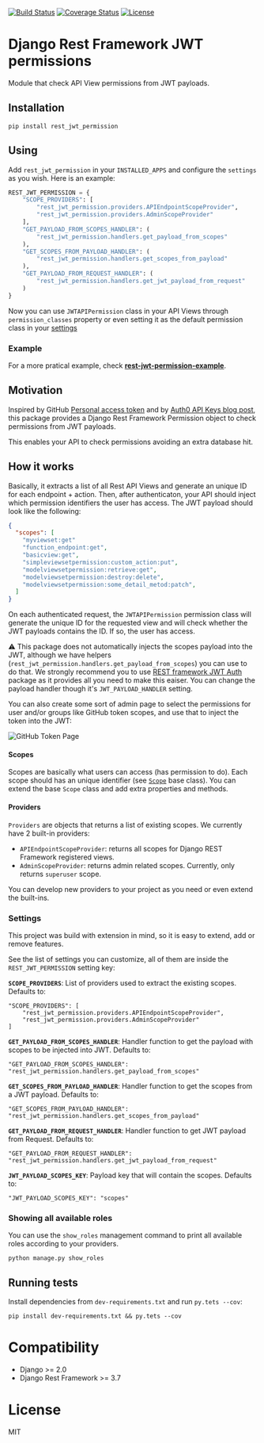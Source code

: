 [![Build Status](https://travis-ci.org/chessbr/rest-jwt-permission.svg?branch=master)](https://travis-ci.org/chessbr/rest-jwt-permission)
[![Coverage Status](https://coveralls.io/repos/github/chessbr/rest-jwt-permission/badge.svg?branch=master)](https://coveralls.io/github/chessbr/rest-jwt-permission?branch=master)
[![License](https://img.shields.io/badge/license-MIT-blue.svg)](LICENSE)


# Django Rest Framework JWT permissions

Module that check API View permissions from JWT payloads.

## Installation

```
pip install rest_jwt_permission
```

## Using

Add `rest_jwt_permission` in your `INSTALLED_APPS` and configure the `settings` as you wish. Here is an example:

```python
REST_JWT_PERMISSION = {
    "SCOPE_PROVIDERS": [
        "rest_jwt_permission.providers.APIEndpointScopeProvider",
        "rest_jwt_permission.providers.AdminScopeProvider"
    ],
    "GET_PAYLOAD_FROM_SCOPES_HANDLER": (
        "rest_jwt_permission.handlers.get_payload_from_scopes"
    ),
    "GET_SCOPES_FROM_PAYLOAD_HANDLER": (
        "rest_jwt_permission.handlers.get_scopes_from_payload"
    ),
    "GET_PAYLOAD_FROM_REQUEST_HANDLER": (
        "rest_jwt_permission.handlers.get_jwt_payload_from_request"
    )
}
```

Now you can use `JWTAPIPermission` class in your API Views through `permission_classes` property or even setting it as the default permission class in your [settings](http://www.django-rest-framework.org/api-guide/permissions/#setting-the-permission-policy)

### Example

For a more pratical example, check **[rest-jwt-permission-example](https://github.com/chessbr/rest-jwt-permission-example)**.

## Motivation

Inspired by GitHub [Personal access token](https://help.github.com/articles/creating-a-personal-access-token-for-the-command-line/) and by [Auth0 API Keys blog post](https://auth0.com/blog/using-json-web-tokens-as-api-keys/), this package provides a Django Rest Framework Permission object to check permissions from JWT payloads.

This enables your API to check permissions avoiding an extra database hit.

## How it works

Basically, it extracts a list of all Rest API Views and generate an unique ID for each endpoint + action. Then, after authenticaton, your API should inject which permission identifiers the user has access. The JWT payload should look like the following:

```json
{
  "scopes": [
    "myviewset:get"
    "function_endpoint:get",
    "basicview:get",
    "simpleviewsetpermission:custom_action:put",
    "modelviewsetpermission:retrieve:get",
    "modelviewsetpermission:destroy:delete",
    "modelviewsetpermission:some_detail_metod:patch",
  ]
}
```

On each authenticated request, the `JWTAPIPermission` permission class will generate the unique ID for the requested view and will check whether the JWT payloads contains the ID. If so, the user has access.

:warning: This package does not automatically injects the scopes payload into the JWT, although we have helpers (`rest_jwt_permission.handlers.get_payload_from_scopes`) you can use to do that. We strongly recommend you to use [REST framework JWT Auth](https://github.com/GetBlimp/django-rest-framework-jwt) package as it provides all you need to make this eaiser. You can change the payload handler though it's `JWT_PAYLOAD_HANDLER` setting.


You can also create some sort of admin page to select the permissions for user and/or groups like GitHub token scopes, and use that to inject the token into the JWT:

![GitHub Token Page](https://help.github.com/assets/images/help/settings/token_scopes.gif)


#### Scopes

Scopes are basically what users can access (has permission to do). Each scope should has an unique identifier (see [`Scope`](rest_jwt_permission/scopes/base.py) base class). You can extend the base `Scope` class and add extra properties and methods.


#### Providers

`Providers` are objects that returns a list of existing scopes. We currently have 2 built-in providers:

* `APIEndpointScopeProvider`: returns all scopes for Django REST Framework registered views.
* `AdminScopeProvider`: returns admin related scopes. Currently, only returns `superuser` scope.

You can develop new providers to your project as you need or even extend the built-ins.


### Settings

This project was build with extension in mind, so it is easy to extend, add or remove features.

See the list of settings you can customize, all of them are inside the `REST_JWT_PERMISSION` setting key:


**`SCOPE_PROVIDERS`**: List of providers used to extract the existing scopes.
Defaults to:
```
"SCOPE_PROVIDERS": [
    "rest_jwt_permission.providers.APIEndpointScopeProvider",
    "rest_jwt_permission.providers.AdminScopeProvider"
]
```

**`GET_PAYLOAD_FROM_SCOPES_HANDLER`**: Handler function to get the payload with scopes to be injected into JWT. Defaults to:
```
"GET_PAYLOAD_FROM_SCOPES_HANDLER": "rest_jwt_permission.handlers.get_payload_from_scopes"
```

**`GET_SCOPES_FROM_PAYLOAD_HANDLER`**: Handler function to get the scopes from a JWT payload. Defaults to:
```
"GET_SCOPES_FROM_PAYLOAD_HANDLER": "rest_jwt_permission.handlers.get_scopes_from_payload"
```

**`GET_PAYLOAD_FROM_REQUEST_HANDLER`**: Handler function to get JWT payload from Request. Defaults to:
```
"GET_PAYLOAD_FROM_REQUEST_HANDLER": "rest_jwt_permission.handlers.get_jwt_payload_from_request"
```

**`JWT_PAYLOAD_SCOPES_KEY`**: Payload key that will contain the scopes. Defaults to:
```
"JWT_PAYLOAD_SCOPES_KEY": "scopes"
```


### Showing all available roles

You can use the `show_roles` management command to print all available roles according to your providers.

```
python manage.py show_roles
```

## Running tests

Install dependencies from `dev-requirements.txt` and run `py.tets --cov`:

```
pip install dev-requirements.txt && py.tets --cov
```

# Compatibility

* Django >= 2.0
* Django Rest Framework >= 3.7

# License

MIT
